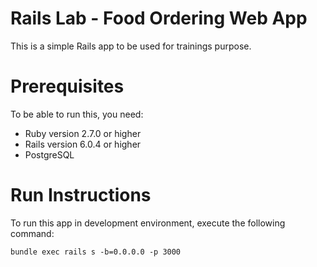 # Rails Lab - Food Ordering Web App

This is a simple Rails app to be used for trainings purpose.

# Prerequisites

To be able to run this, you need:
- Ruby version 2.7.0 or higher
- Rails version 6.0.4 or higher
- PostgreSQL

# Run Instructions

To run this app in development environment, execute the following command:

```
bundle exec rails s -b=0.0.0.0 -p 3000
```
